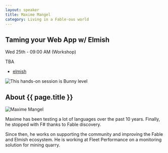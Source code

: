 ```yaml
---
layout: speaker
title: Maxime Mangel
category: Living in a Fable-ous world
---
```


<div class="row">
    <div class="col-md-6">
        <div class="speaker-talk">
            <div class="section-head">
                <h2 class="header-title">Taming your Web App w/ Elmish</h2>
                    <p class="header-desc">Wed 25th - 09:00 AM (Workshop)</p>
            </div>
            <div>
                <p>
                    TBA
                </p>
            </div>
            <div>
                <div class="speaker-tag">
                    <ul class="tag">
                        <li><a href="#">elmish</a></li>
                    </ul>
                </div>
                <div class="talk-level">
                    <img src="{{ site.baseurl }}public/assets/animals/bunny.png" alt="This hands-on session is Bunny level" />
                </div>
            </div>
        </div>
    </div>
</div><!-- /.row -->
<div class="row">
    <div class="col-md-12">
        <div class="speaker-about">
            <div class="section-head">
                <h2 class="header-title">About {{ page.title }}</h2>
                <p class="header-desc">
                    <a href="https://twitter.com/MangelMaxime"><i class="fab fa-twitter"></i></a>
					<a href="https://github.com/MangelMaxime"><i class="fab fa-github-alt"></i></a>
                    <a href="https://medium.com/@MangelMaxime"><i class="fas fa-rss"></i></a>
                </p>
            </div>
            <div class="row">
                <div class="col-md-2">
                    <img src="{{ site.baseurl }}public/assets/speakers/2019/maxime-mangel.png" alt="Maxime Mangel" />
                </div>
                <div class="col-md-10">
                    <p> Maxime has been testing a lot of languages over the past 10 years. Finally, he stopped with F# thanks to Fable discovery.
                    </p>
                    <p>
                    Since then, he works on supporting the community and improving the Fable and Elmish ecosystem. He is working at Fleet Performance on a monitoring solution for mining quarry.
                    </p>
                </div>
            </div>
        </div>
    </div>
</div>